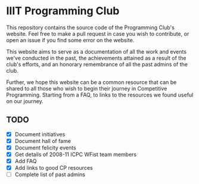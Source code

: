 # IIIT Programming Club

This repository contains the source code of the Programming Club's website. Feel free to make a pull request in case you wish to contribute, or open an issue if you find some error on the website.

This website aims to serve as a documentation of all the work and events we've conducted in the past, the achievements attained as a result of the club's efforts, and an honorary remembrance of all the past admins of the club.

Further, we hope this website can be a common resource that can be shared to all those who wish to begin their journey in Competitive Programming. Starting from a FAQ, to links to the resources we found useful on our journey. 

## TODO

- [x] Document initiatives
- [x] Document hall of fame
- [x] Document felicity events
- [x] Get details of 2008-11 ICPC WFist team members
- [x] Add FAQ
- [x] Add links to good CP resources
- [ ] Complete list of past admins